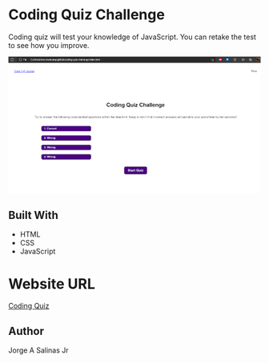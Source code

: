 # Coding Quiz Challenge

Coding quiz will test your knowledge of JavaScript. You can retake the test to see how you improve.

![Screen Capture](./assets/images/screen-cap.png)

## Built With

- HTML
- CSS
- JavaScript

# Website URL

[Coding Quiz](https://jsalinas212.github.io/coding-quiz-challenge/)

## Author

Jorge A Salinas Jr
